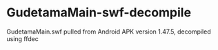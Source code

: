 # GudetamaMain-swf-decompile
GudetamaMain.swf pulled from Android APK version 1.47.5, decompiled using ffdec
